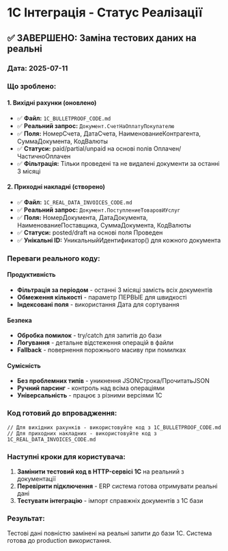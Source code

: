 # 1С Інтеграція - Статус Реалізації

## ✅ ЗАВЕРШЕНО: Заміна тестових даних на реальні

### Дата: 2025-07-11

### Що зроблено:

#### 1. Вихідні рахунки (оновлено)
- ✅ **Файл:** `1C_BULLETPROOF_CODE.md`
- ✅ **Реальний запрос:** `Документ.СчетНаОплатуПокупателю`
- ✅ **Поля:** НомерСчета, ДатаСчета, НаименованиеКонтрагента, СуммаДокумента, КодВалюты
- ✅ **Статуси:** paid/partial/unpaid на основі полів Оплачен/ЧастичноОплачен
- ✅ **Фільтрація:** Тільки проведені та не видалені документи за останні 3 місяці

#### 2. Приходні накладні (створено)
- ✅ **Файл:** `1C_REAL_DATA_INVOICES_CODE.md`
- ✅ **Реальний запрос:** `Документ.ПоступлениеТоваровИУслуг`
- ✅ **Поля:** НомерДокумента, ДатаДокумента, НаименованиеПоставщика, СуммаДокумента, КодВалюты
- ✅ **Статуси:** posted/draft на основі поля Проведен
- ✅ **Унікальні ID:** УникальныйИдентификатор() для кожного документа

### Переваги реального коду:

#### Продуктивність
- **Фільтрація за періодом** - останні 3 місяці замість всіх документів
- **Обмеження кількості** - параметр ПЕРВЫЕ для швидкості
- **Індексовані поля** - використання Дата для сортування

#### Безпека
- **Обробка помилок** - try/catch для запитів до бази
- **Логування** - детальне відстеження операцій в файли
- **Fallback** - повернення порожнього масиву при помилках

#### Сумісність
- **Без проблемних типів** - уникнення JSONСтрока/ПрочитатьJSON
- **Ручний парсинг** - контроль над всіма операціями
- **Універсальність** - працює з різними версіями 1С

### Код готовий до впровадження:

```1c
// Для вихідних рахунків - використовуйте код з 1C_BULLETPROOF_CODE.md
// Для приходних накладних - використовуйте код з 1C_REAL_DATA_INVOICES_CODE.md
```

### Наступні кроки для користувача:

1. **Замінити тестовий код в HTTP-сервісі 1С** на реальний з документації
2. **Перевірити підключення** - ERP система готова отримувати реальні дані
3. **Тестувати інтеграцію** - імпорт справжніх документів з 1С бази

### Результат:
Тестові дані повністю замінені на реальні запити до бази 1С. Система готова до production використання.
